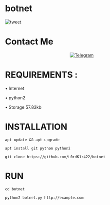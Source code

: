 # botnet
![tweet](https://steamuserimages-a.akamaihd.net/ugc/943951547336911675/8FC1DADCBAF77B83508E1E203373F3EEFF9D7DF9/)

# Contact Me
<p align="center">
<a href="https://bit.ly/3EPoOmA"><img title="Telegram" src="https://img.shields.io/badge/-Telegram-blue"></a>
</p>

# REQUIREMENTS :
• Internet

• python2

• Storage 57.83kb


# INSTALLATION
```
apt update && apt upgrade
```
```
apt install git python python2
```
```
git clone https://github.com/L0rdK1r422/botnet
```

# RUN
```
cd botnet
```
```
python2 botnet.py http://example.com
```

